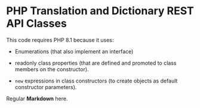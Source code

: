 # PHP Translation and Dictionary REST API Classes

This code requires PHP 8.1 because it uses:

- Enumerations (that also implement an interface)

- readonly class properties (that are defined and promoted to class members on the constructor).

- `new` expressions in class constructors (to create objects as default constructor parameters).

Regular **Markdown** here.

<div hidden>
```
@startuml class-diagrams

Alice -> Bob: Hello
Bob -> Alice: Hi!
		
@enduml
```
</div>

![](plantuml/class-diagrams.svg)

Some more markdown.
